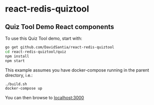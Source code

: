 # react-redis-quiztool
## Quiz Tool Demo React components

To use this Quiz Tool demo, start with:
```sh
go get github.com/DavidSantia/react-redis-quiztool
cd react-redis-quiztool/quiz
npm install
npm start
```
This example assumes you have docker-compose running in the parent directory, i.e.:
```sh
./build.sh
docker-compose up
```

You can then browse to [localhost:3000](https://localhost:3000)


